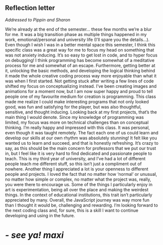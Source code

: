 ## **Reflection letter**

_Addressed to Pippin and Sharon_

We’re already at the end of the semester… these few months we’re a blur for me. It was a big transition phase as multiple things happened in my work, emotional/personal and university life (I’ll spare you the details...).
Even though I wish I was in a better mental space this semester, I think this specific class was a great way for me to focus my head on something that was not anxiety inducing. It’s so easy to get lost in code, and to hyper focus on debugging! I think programming has become somewhat of a meditative process for me and somewhat of an escape.
Furthermore, getting better at it, unlocking the basic methods, and developing the logical thinking behind it made the whole creative coding process way more enjoyable than what it was when I first started. Not getting stuck after writing a few lines of code shifted my focus on conceptualizing instead. I’ve been creating images and animations for a moment now, but I am now super happy and proud to tell people one of my favourite medium for creation is programming. This class made me realize I could make interesting programs that not only looked good, was fun and satisfying for the player, but was also thoughtful, sensitive, and thought inducing. Looking back at my first projects, that’s the main thing I would denote. Since my knowledge of programming was limited, my focus was more on technical challenges than on conceptual thinking.
I’m really happy and impressed with this class. It was personal, even though it was taught remotely. The fact each one of us could learn and develop our skills at our own rhythm was absolutely stunning! It felt like you wanted us to learn and succeed, and that is honestly refreshing. It’s crazy to say, as this should be the main concern for professors that we put our trust in, but I feel like it is very hard to find dedicated and passionate people to teach. This is my third year of university, and I’ve had a lot of different people teach me different stuff, so this isn’t just a compliment out of nowhere.
Another thing I appreciated a lot is your openness to different people and projects. I loved the fact that no matter how ‘normal’ or unusual, no matter how simple or complex, no matter what the project was, really, you were there to encourage us. Some of the things I particularly enjoy in art is experimentation, being all over the place and making the weirdest things. In the context of educational institutions, this trait isn’t particularly appreciated by many.
Overall, the JavaScript journey was way more fun than I thought it would be, challenging and rewarding. I’m looking forward to the next coding class and, for sure, this is a skill I want to continue developing and using in the future.

# _- see ya! maxi_
